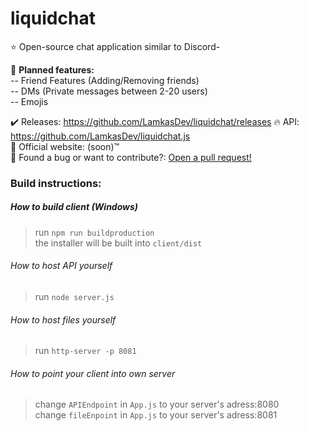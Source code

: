 # liquidchat
⭐ Open-source chat application similar to Discord-  

🚩 **Planned features:**  
-- Friend Features (Adding/Removing friends)  
-- DMs (Private messages between 2-20 users)  
-- Emojis 

✔️ Releases: https://github.com/LamkasDev/liquidchat/releases
🔥 API: https://github.com/LamkasDev/liquidchat.js  
💛 Official website: (soon)™️  
🔴 Found a bug or want to contribute?: [Open a pull request!](https://github.com/LamkasDev/liquidchat/pulls)

### Build instructions:
##### How to build client (Windows)
> run `npm run buildproduction`  
> the installer will be built into `client/dist`
###### How to host API yourself
> run `node server.js`
###### How to host files yourself
> run `http-server -p 8081`

###### How to point your client into own server
> change `APIEndpoint` in `App.js` to your server's adress:8080  
> change `fileEnpoint` in `App.js` to your server's adress:8081

